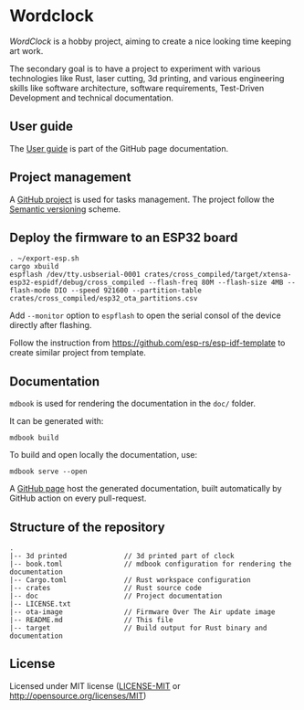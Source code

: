 # Wordclock
*WordClock* is a hobby project, aiming to create a nice looking time keeping art work.

The secondary goal is to have a project to experiment with various technologies like Rust, laser cutting, 3d printing, and various engineering skills like software architecture, software requirements, Test-Driven Development and technical documentation.

## User guide
The [User guide](https://lmayencourt.github.io/wordclock/user_guide_hw_v2.html) is part of the GitHub page documentation.

## Project management
A [GitHub project](https://github.com/users/lmayencourt/projects/1/) is used for tasks management.
The project follow the [Semantic versioning](https://semver.org) scheme.

## Deploy the firmware to an ESP32 board
````
. ~/export-esp.sh
cargo xbuild
espflash /dev/tty.usbserial-0001 crates/cross_compiled/target/xtensa-esp32-espidf/debug/cross_compiled --flash-freq 80M --flash-size 4MB --flash-mode DIO --speed 921600 --partition-table crates/cross_compiled/esp32_ota_partitions.csv
````

Add `--monitor` option to `espflash` to open the serial consol of the device directly after flashing.

Follow the instruction from https://github.com/esp-rs/esp-idf-template to create similar project from template.

## Documentation
`mdbook` is used for rendering the documentation in the `doc/` folder.

It can be generated with:
````
mdbook build
````

To build and open locally the documentation, use:
````
mdbook serve --open
````

A [GitHub page](https://lmayencourt.github.io/wordclock/) host the generated documentation, built automatically by GitHub action on every pull-request.

## Structure of the repository
````
.
|-- 3d printed              // 3d printed part of clock
|-- book.toml               // mdbook configuration for rendering the documentation
|-- Cargo.toml              // Rust workspace configuration
|-- crates                  // Rust source code
|-- doc                     // Project documentation
|-- LICENSE.txt
|-- ota-image               // Firmware Over The Air update image
|-- README.md               // This file
|-- target                  // Build output for Rust binary and documentation
````

## License
Licensed under MIT license ([LICENSE-MIT](LICENSE.txt) or http://opensource.org/licenses/MIT)
